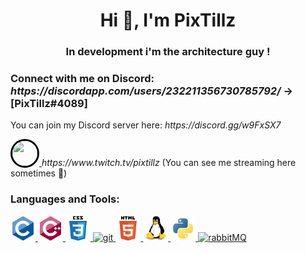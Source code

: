 <h1 align="center">Hi 👋, I'm PixTillz</h1>
<h3 align="center">In development i'm the architecture guy !</h3>

<h3 align="left">Connect with me on Discord: <i>https://discordapp.com/users/232211356730785792/</i> -> [PixTillz#4089]</h3>
<p align="left">
  <spoiler>You can join my Discord server here: <i>https://discord.gg/w9FxSX7</i></spoiler>
</p>
<p align="left">
  <a href="https://www.twitch.tv/pixtillz" target="_blank" rel="noreferrer">
    <img src="https://pbs.twimg.com/profile_images/1290231731056971776/67hU0Sgv_400x400.png" width="40" height="40" style="border: 3px solid black;     border-radius: 50%;"/>
  </a> <i>https://www.twitch.tv/pixtillz</i> (You can see me streaming here sometimes 🌱)
</p>

<h3 align="left">Languages and Tools:</h3>
<p align="left"> <a href="https://www.cprogramming.com/" target="_blank" rel="noreferrer"> <img src="https://raw.githubusercontent.com/devicons/devicon/master/icons/c/c-original.svg" alt="c" width="40" height="40"/> </a> <a href="https://www.w3schools.com/cpp/" target="_blank" rel="noreferrer"> <img src="https://raw.githubusercontent.com/devicons/devicon/master/icons/cplusplus/cplusplus-original.svg" alt="cplusplus" width="40" height="40"/> </a> <a href="https://www.w3schools.com/css/" target="_blank" rel="noreferrer"> <img src="https://raw.githubusercontent.com/devicons/devicon/master/icons/css3/css3-original-wordmark.svg" alt="css3" width="40" height="40"/> </a> <a href="https://git-scm.com/" target="_blank" rel="noreferrer"> <img src="https://www.vectorlogo.zone/logos/git-scm/git-scm-icon.svg" alt="git" width="40" height="40"/> </a> <a href="https://www.w3.org/html/" target="_blank" rel="noreferrer"> <img src="https://raw.githubusercontent.com/devicons/devicon/master/icons/html5/html5-original-wordmark.svg" alt="html5" width="40" height="40"/> </a> <a href="https://www.linux.org/" target="_blank" rel="noreferrer"> <img src="https://raw.githubusercontent.com/devicons/devicon/master/icons/linux/linux-original.svg" alt="linux" width="40" height="40"/> </a> <a href="https://www.python.org" target="_blank" rel="noreferrer"> <img src="https://raw.githubusercontent.com/devicons/devicon/master/icons/python/python-original.svg" alt="python" width="40" height="40"/> </a> <a href="https://www.rabbitmq.com" target="_blank" rel="noreferrer"> <img src="https://www.vectorlogo.zone/logos/rabbitmq/rabbitmq-icon.svg" alt="rabbitMQ" width="40" height="40"/> </a> </p>
